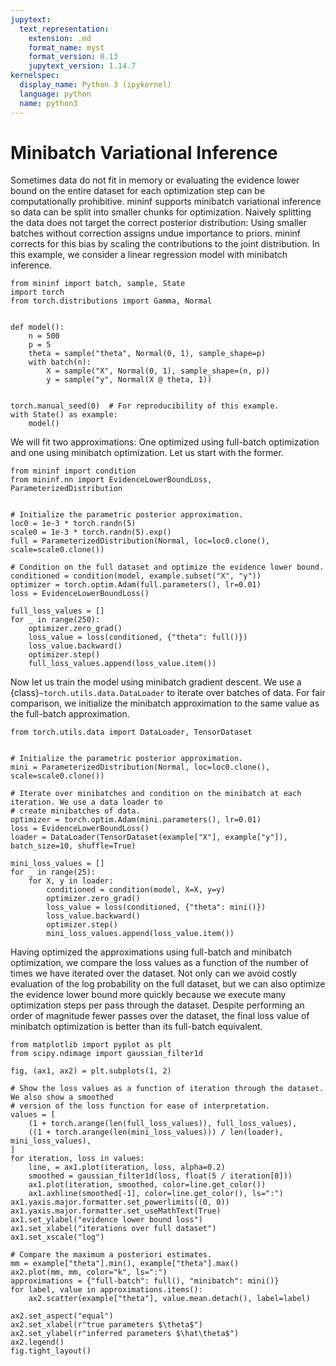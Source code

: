 ```yaml
---
jupytext:
  text_representation:
    extension: .md
    format_name: myst
    format_version: 0.13
    jupytext_version: 1.14.7
kernelspec:
  display_name: Python 3 (ipykernel)
  language: python
  name: python3
---
```


# Minibatch Variational Inference

Sometimes data do not fit in memory or evaluating the evidence lower bound on the entire dataset for each optimization step can be computationally prohibitive. mininf supports minibatch variational inference so data can be split into smaller chunks for optimization. Naively splitting the data does not target the correct posterior distribution: Using smaller batches without correction assigns undue importance to priors. mininf corrects for this bias by scaling the contributions to the joint distribution. In this example, we consider a linear regression model with minibatch inference.

```{code-cell} ipython3
from mininf import batch, sample, State
import torch
from torch.distributions import Gamma, Normal


def model():
    n = 500
    p = 5
    theta = sample("theta", Normal(0, 1), sample_shape=p)
    with batch(n):
        X = sample("X", Normal(0, 1), sample_shape=(n, p))
        y = sample("y", Normal(X @ theta, 1))


torch.manual_seed(0)  # For reproducibility of this example.
with State() as example:
    model()
```

We will fit two approximations: One optimized using full-batch optimization and one using minibatch optimization. Let us start with the former.

```{code-cell} ipython3
from mininf import condition
from mininf.nn import EvidenceLowerBoundLoss, ParameterizedDistribution


# Initialize the parametric posterior approximation.
loc0 = 1e-3 * torch.randn(5)
scale0 = 1e-3 * torch.randn(5).exp()
full = ParameterizedDistribution(Normal, loc=loc0.clone(), scale=scale0.clone())

# Condition on the full dataset and optimize the evidence lower bound.
conditioned = condition(model, example.subset("X", "y"))
optimizer = torch.optim.Adam(full.parameters(), lr=0.01)
loss = EvidenceLowerBoundLoss()

full_loss_values = []
for _ in range(250):
    optimizer.zero_grad()
    loss_value = loss(conditioned, {"theta": full()})
    loss_value.backward()
    optimizer.step()
    full_loss_values.append(loss_value.item())
```

Now let us train the model using minibatch gradient descent. We use a {class}`~torch.utils.data.DataLoader` to iterate over batches of data. For fair comparison, we initialize the minibatch approximation to the same value as the full-batch approximation.

```{code-cell} ipython3
from torch.utils.data import DataLoader, TensorDataset


# Initialize the parametric posterior approximation.
mini = ParameterizedDistribution(Normal, loc=loc0.clone(), scale=scale0.clone())

# Iterate over minibatches and condition on the minibatch at each iteration. We use a data loader to
# create minibatches of data.
optimizer = torch.optim.Adam(mini.parameters(), lr=0.01)
loss = EvidenceLowerBoundLoss()
loader = DataLoader(TensorDataset(example["X"], example["y"]), batch_size=10, shuffle=True)

mini_loss_values = []
for _ in range(25):
    for X, y in loader:
        conditioned = condition(model, X=X, y=y)
        optimizer.zero_grad()
        loss_value = loss(conditioned, {"theta": mini()})
        loss_value.backward()
        optimizer.step()
        mini_loss_values.append(loss_value.item())
```

Having optimized the approximations using full-batch and minibatch optimization, we compare the loss values as a function of the number of times we have iterated over the dataset. Not only can we avoid costly evaluation of the log probability on the full dataset, but we can also optimize the evidence lower bound more quickly because we execute many optimization steps per pass through the dataset. Despite performing an order of magnitude fewer passes over the dataset, the final loss value of minibatch optimization is better than its full-batch equivalent.

```{code-cell} ipython3
from matplotlib import pyplot as plt
from scipy.ndimage import gaussian_filter1d

fig, (ax1, ax2) = plt.subplots(1, 2)

# Show the loss values as a function of iteration through the dataset. We also show a smoothed
# version of the loss function for ease of interpretation.
values = [
    (1 + torch.arange(len(full_loss_values)), full_loss_values),
    ((1 + torch.arange(len(mini_loss_values))) / len(loader), mini_loss_values),
]
for iteration, loss in values:
    line, = ax1.plot(iteration, loss, alpha=0.2)
    smoothed = gaussian_filter1d(loss, float(5 / iteration[0]))
    ax1.plot(iteration, smoothed, color=line.get_color())
    ax1.axhline(smoothed[-1], color=line.get_color(), ls=":")
ax1.yaxis.major.formatter.set_powerlimits((0, 0))
ax1.yaxis.major.formatter.set_useMathText(True)
ax1.set_ylabel("evidence lower bound loss")
ax1.set_xlabel("iterations over full dataset")
ax1.set_xscale("log")

# Compare the maximum a posteriori estimates.
mm = example["theta"].min(), example["theta"].max()
ax2.plot(mm, mm, color="k", ls=":")
approximations = {"full-batch": full(), "minibatch": mini()}
for label, value in approximations.items():
    ax2.scatter(example["theta"], value.mean.detach(), label=label)

ax2.set_aspect("equal")
ax2.set_xlabel(r"true parameters $\theta$")
ax2.set_ylabel(r"inferred parameters $\hat\theta$")
ax2.legend()
fig.tight_layout()
```

